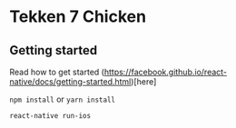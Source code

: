 # Tekken 7 Chicken

## Getting started

Read how to get started (https://facebook.github.io/react-native/docs/getting-started.html)[here]

`npm install` or `yarn install`

`react-native run-ios`
